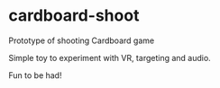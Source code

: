 # cardboard-shoot
Prototype of shooting Cardboard game

Simple toy to experiment with VR, targeting and audio.

Fun to be had!
